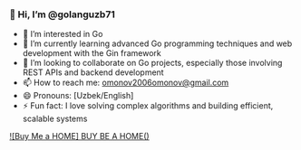 ### 👋 Hi, I’m @golanguzb71

- 👀 I’m interested in Go
- 🌱 I’m currently learning advanced Go programming techniques and web development with the Gin framework
- 💞️ I’m looking to collaborate on Go projects, especially those involving REST APIs and backend development
- 📫 How to reach me: omonov2006omonov@gmail.com
- 😄 Pronouns: [Uzbek/English]
- ⚡ Fun fact: I love solving complex algorithms and building efficient, scalable systems

[![Buy Me a HOME] BUY BE A HOME()]()

<a href="https://buymeacoffee.com/omonovabdulaziz" target="_blank">
  <i class="fa-solid fa-house"></i>
</a>
